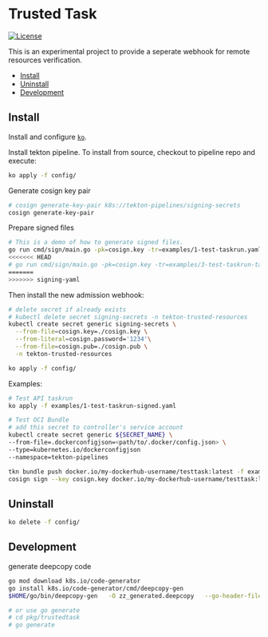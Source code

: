 # Trusted Task

[![License](https://img.shields.io/badge/License-Apache%202.0-blue.svg)](https://github.com/tektoncd/experimental/blob/master/LICENSE)

This is an experimental project to provide a seperate webhook for remote resources verification.

- [Install](#install)
- [Uninstall](#uninstall)
- [Development](#development)

## Install

Install and configure [`ko`](https://github.com/google/ko).

Install tekton pipeline. To install from source, checkout to pipeline repo and execute:
```bash
ko apply -f config/
```

Generate cosign key pair
```bash
# cosign generate-key-pair k8s://tekton-pipelines/signing-secrets
cosign generate-key-pair
```

Prepare signed files
```bash
# This is a demo of how to generate signed files.
go run cmd/sign/main.go -pk=cosign.key -tr=examples/1-test-taskrun.yaml -td=examples
<<<<<<< HEAD
# go run cmd/sign/main.go -pk=cosign.key -tr=examples/3-test-taskrun-taskref.yaml -ts=examples/test_task.yaml -td=examples
=======
>>>>>>> signing-yaml
```

Then install the new admission webhook:
```bash
# delete secret if already exists
# kubectl delete secret signing-secrets -n tekton-trusted-resources
kubectl create secret generic signing-secrets \
  --from-file=cosign.key=./cosign.key \
  --from-literal=cosign.password='1234'\
  --from-file=cosign.pub=./cosign.pub \
  -n tekton-trusted-resources

ko apply -f config/
```

Examples:
```bash
# Test API taskrun
ko apply -f examples/1-test-taskrun-signed.yaml

# Test OCI Bundle
# add this secret to controller's service account
kubectl create secret generic ${SECRET_NAME} \
--from-file=.dockerconfigjson=<path/to/.docker/config.json> \
--type=kubernetes.io/dockerconfigjson
--namespace=tekton-pipelines

tkn bundle push docker.io/my-dockerhub-username/testtask:latest -f examples/test_task.yaml
cosign sign --key cosign.key docker.io/my-dockerhub-username/testtask:latest
```

## Uninstall

```bash
ko delete -f config/
```


## Development

generate deepcopy code
```bash
go mod download k8s.io/code-generator
go install k8s.io/code-generator/cmd/deepcopy-gen
$HOME/go/bin/deepcopy-gen   -O zz_generated.deepcopy   --go-header-file ./hack/boilerplate/boilerplate.go.txt  -i ./pkg/trustedtask

# or use go generate
# cd pkg/trustedtask
# go generate
```
